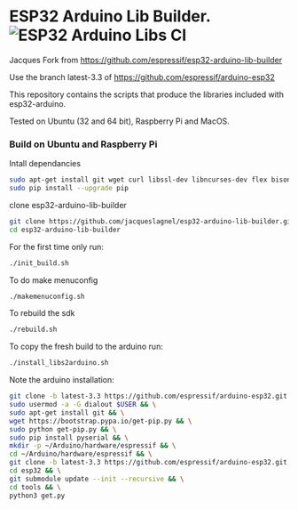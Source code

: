 # ESP32 Arduino Lib Builder. ![ESP32 Arduino Libs CI](https://github.com/jacqueslagnel/esp32-arduino-lib-builder/workflows/ESP32%20Arduino%20Libs%20CI/badge.svg)


Jacques Fork from https://github.com/espressif/esp32-arduino-lib-builder

Use the branch latest-3.3 of https://github.com/espressif/arduino-esp32

This repository contains the scripts that produce the libraries included with esp32-arduino.

Tested on Ubuntu (32 and 64 bit), Raspberry Pi and MacOS.

### Build on Ubuntu and Raspberry Pi
Intall dependancies
```bash
sudo apt-get install git wget curl libssl-dev libncurses-dev flex bison gperf python python-pip python-setuptools python-serial python-click python-cryptography python-future python-pyparsing python-pyelftools cmake ninja-build ccache
sudo pip install --upgrade pip
```

clone esp32-arduino-lib-builder
```bash
git clone https://github.com/jacqueslagnel/esp32-arduino-lib-builder.git
cd esp32-arduino-lib-builder
```

For the first time only run:
```bash
./init_build.sh
```

To do make menuconfig
```bash
./makemenuconfig.sh
```


To rebuild the sdk
```bash
./rebuild.sh
```


To copy the fresh build to the arduino run:
```bash
./install_libs2arduino.sh
```

Note the arduino installation:
```bash
git clone -b latest-3.3 https://github.com/espressif/arduino-esp32.git esp32
sudo usermod -a -G dialout $USER && \
sudo apt-get install git && \
wget https://bootstrap.pypa.io/get-pip.py && \
sudo python get-pip.py && \
sudo pip install pyserial && \
mkdir -p ~/Arduino/hardware/espressif && \
cd ~/Arduino/hardware/espressif && \
git clone -b latest-3.3 https://github.com/espressif/arduino-esp32.git esp32 && \
cd esp32 && \
git submodule update --init --recursive && \
cd tools && \
python3 get.py

```

